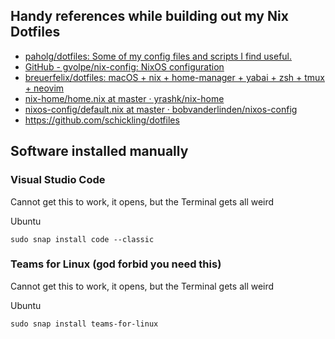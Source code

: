 ## Handy references while building out my Nix Dotfiles

* [paholg/dotfiles: Some of my config files and scripts I find useful.](https://github.com/paholg/dotfiles)
* [GitHub - gvolpe/nix-config: NixOS configuration](https://github.com/gvolpe/nix-config)
* [breuerfelix/dotfiles: macOS + nix + home-manager + yabai + zsh + tmux + neovim](https://github.com/breuerfelix/dotfiles)
* [nix-home/home.nix at master · yrashk/nix-home](https://github.com/yrashk/nix-home/blob/master/home.nix)
* [nixos-config/default.nix at master · bobvanderlinden/nixos-config](https://github.com/bobvanderlinden/nixos-config/blob/master/home/default.nix)
* https://github.com/schickling/dotfiles


## Software installed manually

### Visual Studio Code

Cannot get this to work, it opens, but the Terminal gets all weird

Ubuntu

```shell
sudo snap install code --classic
```

### Teams for Linux (god forbid you need this)

Cannot get this to work, it opens, but the Terminal gets all weird

Ubuntu

```shell
sudo snap install teams-for-linux
```
